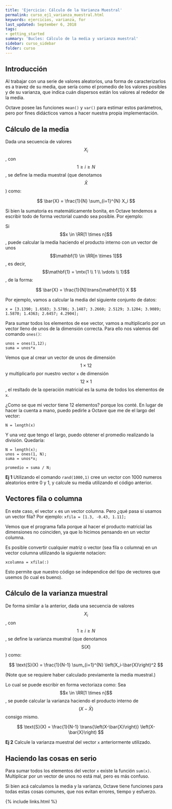 ```yaml
---
title: 'Ejercicio: Cálculo de la Varianza Muestral'
permalink: curso_ej1_varianza_muestral.html
keywords: ejercicios, varianza, for
last_updated: September 6, 2018
tags:
- getting_started
summary: 'Bucles: Cálculo de la media y varianza muestral'
sidebar: curso_sidebar
folder: curso
---
```


## Introducción
Al trabajar con una serie de valores aleatorios, una forma de caracterizarlos
es a travez de su media, que sería como el promedio de los valores posibles
y de su varianza, que indica cuán dispersos están los valores al rededor
de la media.

Octave posee las funciones ``mean()`` y ``var()`` para estimar estos parámetros,
pero por fines didácticos vamos a hacer nuestra propia implementación.

## Cálculo de la media
Dada una secuencia de valores $$X_i$$, con $$1 \ge i \ge N$$, se define
la media muestral (que denotamos $$\bar{X}$$) como:

$$ \bar{X} = \frac{1}{N} \sum_{i=1}^{N} X_i $$

Si bien la sumatoria es matemáticamente bonita, en Octave tendemos a escribir
todo de forma vectorial cuando sea posible. Por ejemplo:


Si $$x \in \RR[1 \times n]$$, puede calcular la media haciendo el producto
interno con un vector de unos $$\mathbf{1} \in \RR[n \times 1]$$, es decir,
$$\mathbf{1} = \mtx{1 \\ 1 \\ \vdots \\ 1}$$, de la forma:

$$ \bar{X} = \frac{1}{N}\trans{\mathbf{1}} X  $$


Por ejemplo, vamos a calcular la media del siguiente conjunto de datos:

```
x = [3.1390; 1.6583; 3.5786; 3.1487; 3.2660; 2.5129; 3.1204; 3.9089; 1.5870; 1.4363; 2.6457; 4.2904];
```

Para sumar todos los elementos de ese vector, vamos a multiplicarlo por un vector
lleno de unos de la dimensión correcta. Para ello nos valemos del comando ``ones()``:

```
unos = ones(1,12);
suma = unos*x
```

Vemos que al crear un vector de unos de dimensión $$1\times 12$$ y multiplicarlo
por nuestro vector ``x`` de dimensión $$12 \times 1$$, el resltado de la operación
matricial es la suma de todos los elementos de ``x``.

¿Como se que mi vector tiene 12 elementos? porque los conté. En lugar de hacer
la cuenta a mano, puedo pedirle a Octave que me de el largo del vector:

```
N = length(x)
```

Y una vez que tengo el largo, puedo obtener el promedio realizando la división.
Quedaría:

```
N = length(x);
unos = ones(1, N);
suma = unos*x;

promedio = suma / N;
```


**Ej 1** Utilizando el comando ``rand(1000,1)`` cree un vector con 1000 numeros
aleatorios entre 0 y 1, y calcule su media utilizando el código anterior.

## Vectores fila o columna
En este caso, el vector ``x`` es un vector columna. Pero ¿qué pasa si usamos un vector
fila? Por ejemplo: ``xfila = [1.3, -0.43, 1.11];``

Vemos que el programa falla porque al hacer el producto matricial las dimensiones
no coinciden, ya que lo hicimos pensando en un vector columna.

Es posible convertir cualquier matriz o vector (sea fila o columna) en un vector
columna utilizando la siguiente notacion:

```
xcolumna = xfila(:)
```

Esto permite que nuestro código se independice del tipo de vectores que usemos
(lo cual es bueno).

## Cálculo de la varianza muestral
De forma similar a la anterior, dada una secuencia de valores
$$X_i$$, con $$1 \ge i \ge N$$, se define la varianza muestral
(que denotamos $$\text{S}(X)$$) como:

$$ \text{S}(X) = \frac{1}{N-1} \sum_{i=1}^{N} \left(X_i-\bar{X}\right)^2 $$

(Note que se requiere haber calculado previamente la media muestral.)

Lo cual se puede escribir en forma vectoriaza como:
Sea $$x \in \RR[1 \times n]$$, se puede calcular la varianza haciendo el producto
interno de $$(X-\bar{X})$$ consigo mismo.

$$ \text{S}(X) = \frac{1}{N-1} \trans{\left(X-\bar{X}\right)} \left(X-\bar{X}\right) $$

**Ej 2** Calcule la varianza muestral del vector ``x`` anteriormente utilizado.


## Haciendo las cosas en serio
Para sumar todos los elementos del vector ``x`` existe la función ``sum(x)``. Multiplicar
por un vector de unos no está mal, pero es más confuso.

Si bien acá calculamos la media y la varianza, Octave tiene funciones para todas estas
cosas comunes, que nos evitan errores, tiempo y esfuerzo.

{% include links.html %}
